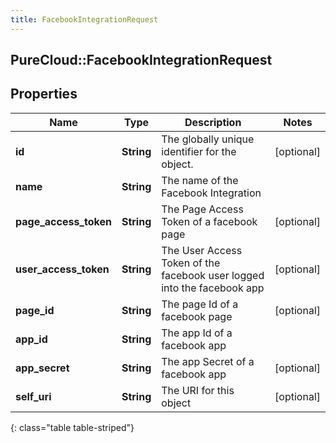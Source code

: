 ```yaml
---
title: FacebookIntegrationRequest
---
```

## PureCloud::FacebookIntegrationRequest

## Properties

|Name | Type | Description | Notes|
|------------ | ------------- | ------------- | -------------|
| **id** | **String** | The globally unique identifier for the object. | [optional] |
| **name** | **String** | The name of the Facebook Integration | |
| **page_access_token** | **String** | The Page Access Token of a facebook page | [optional] |
| **user_access_token** | **String** | The User Access Token of the facebook user logged into the facebook app | [optional] |
| **page_id** | **String** | The page Id of a facebook page | [optional] |
| **app_id** | **String** | The app Id of a facebook app | |
| **app_secret** | **String** | The app Secret of a facebook app | [optional] |
| **self_uri** | **String** | The URI for this object | [optional] |
{: class="table table-striped"}


